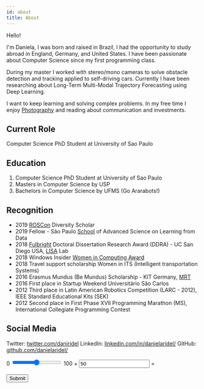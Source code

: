 ```yaml
---
id: about
title: About
---
```


Hello!

I'm Daniela, 
I was born and raised in Brazil, I had the opportunity to study abroad in England, Germany, and United States. I have been passionate about Computer Science since my first programming class.

During my master I worked with stereo/mono cameras to solve obstacle detection and tracking applied to self-driving cars. Currently I have been researching about Long-Term Multi-Modal Trajectory Forecasting using Deep Learning.

I want to keep learning and solving complex problems. In my free time I enjoy [Photography](https://danielaridel.github.io/gallery/) and reading about communication and investments.


## Current Role

Computer Science PhD Student at University of Sao Paulo


## Education 

1. Computer Science PhD Student at University of Sao Paulo
1. Masters in Computer Science by USP
1. Bachelors in Computer Science by UFMS (Go Ararabots!)


## Recognition

- 2019 [ROSCon](https://www.ros.org/) Diversity Scholar 
- 2019 Fellow - São Paulo [School](https://sites.usp.br/datascience/spsas-learning-from-data/) of Advanced Science on Learning from Data 
- 2018 [Fulbright](https://fulbright.org.br/) Doctoral Dissertation Research Award (DDRA) - UC San Diego USA, [LISA](http://cvrr.ucsd.edu/) Lab
- 2018 Windows Insider [Women in Computing Award](https://insider.windows.com/en-us/articles/meet-ghc-2018-winners) 
- 2018 Travel support scholarship Women in ITS (Intelligent transportation Systems) 
- 2016 Erasmus Mundus (Be Mundus) Scholarship - KIT Germany, [MRT](https://www.mrt.kit.edu/)
- 2016 First place in Startup Weekend Universitário São Carlos 
- 2012 Third place in Latin American Robotics Competition (LARC - 2012), IEEE Standard Educational Kits (SEK) 
- 2012 Second place in First Phase XVII Programming Marathon (MS), International Collegiate Programming Contest


## Social Media

Twitter: [twitter.com/daniridel](https://twitter.com/daniridel)
LinkedIn: [linkedin.com/in/danielaridel/](https://www.linkedin.com/in/danielaridel/)
GitHub: [github.com/danielaridel/](https://github.com/danielaridel/)

<!---  <input type="text" id="name" name="name"/>
<form target="_self" method="post">
  <label for="fname">First name:</label><br>
  <input type="text" id="fname" name="fname" value="John"><br>
  <label for="lname">Last name:</label><br>
  <input type="text" id="lname" name="lname" value="Doe"><br><br>
  <input type="submit" value="Submit">
</form> -->



<form action="/action_page.php"
  oninput="x.value=parseInt(a.value)+parseInt(b.value)">
  0
  <input type="range"  id="a" name="a" value="50">
  100 +
  <input type="number" id="b" name="b" value="50">
  =
  <output name="x" for="a b"></output>
  <br><br>
  <input type="submit">
</form>


<!--- 
<iframe
    allow="microphone;"
    width="350"
    height="430"
    src="https://console.dialogflow.com/api-client/demo/embedded/3dcada2d-5f12-4a4c-8d52-19fa52735d44">
</iframe>
-->

<!--- 
<script type="text/javascript"
    id="botcopy-embedder-d7lcfheammjct"
    class="botcopy-embedder-d7lcfheammjct" 
    data-botId="5f7db2b25f57c700080c5460"
>
    var s = document.createElement('script'); 
    s.type = 'text/javascript'; s.async = true; 
    s.src = 'https://widget.botcopy.com/js/injection.js'; 
    document.getElementById('botcopy-embedder-d7lcfheammjct').appendChild(s);
</script>
-->

















<!--- 
<script type="text/javascript"
    id="botcopy-embedder-d7lcfheammjct"
    class="botcopy-embedder-d7lcfheammjct" 
    data-botId="5f7db2b25f57c700080c5460"
>
    var s = document.createElement('script'); 
    s.type = 'text/javascript'; s.async = true; 
    s.src = 'https://widget.botcopy.com/js/injection.js'; 
    document.getElementById('botcopy-embedder-d7lcfheammjct').appendChild(s);
</script>
-->




<!--- 
<script src="https://www.gstatic.com/dialogflow-console/fast/messenger/bootstrap.js?v=1"></script>
<df-messenger
  chat-icon="https://storage.googleapis.com/cloudprod-apiai/e3a2c93a-e671-43e8-bcf1-b8282145166c_x.png"
  intent="WELCOME"
  chat-title="Dani"
  agent-id="e994583d-a555-43b6-85d1-9c502350e112"
  language-code="pt-br"
></df-messenger>

-->












































<!--- 
<iframe
    allow="microphone;"
    width="350"
    height="430"
    src="https://console.dialogflow.com/api-client/demo/embedded/3dcada2d-5f12-4a4c-8d52-19fa52735d44">
</iframe>
-->









<!--- 
<script src="https://www.gstatic.com/dialogflow-console/fast/messenger/bootstrap.js?v=1"></script>
<df-messenger
  intent="WELCOME"
  chat-title="SophIATech"
  agent-id="3dcada2d-5f12-4a4c-8d52-19fa52735d44"
  language-code="pt-br"
></df-messenger>
-->


<!--- 
<script src="https://www.gstatic.com/dialogflow-console/fast/messenger/bootstrap.js?v=1"></script>
<df-messenger
  chat-icon="https://storage.googleapis.com/cloudprod-apiai/fe4a9157-86be-427c-b676-ed7840e33da1_x.png"
  intent="WELCOME"
  chat-title="SophIA"
  agent-id="3dcada2d-5f12-4a4c-8d52-19fa52735d44"
  language-code="pt-br"
></df-messenger>
-->
